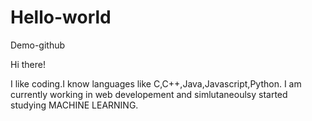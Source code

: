 # Hello-world
Demo-github

Hi there!

I like coding.I know languages like C,C++,Java,Javascript,Python.
I am currently working in web developement and simlutaneoulsy started studying MACHINE LEARNING.
